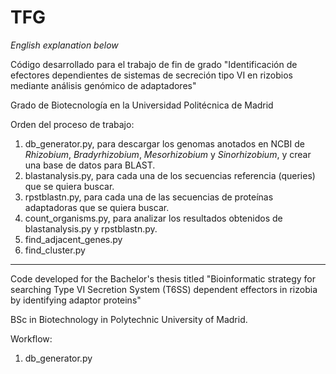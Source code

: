 # TFG
_English explanation below_

Código desarrollado para el trabajo de fin de grado "Identificación de efectores dependientes de sistemas de secreción tipo VI en rizobios mediante análisis genómico de adaptadores"

Grado de Biotecnología en la Universidad Politécnica de Madrid

Orden del proceso de trabajo:
1. db_generator.py, para descargar los genomas anotados en NCBI de _Rhizobium_, _Bradyrhizobium_, _Mesorhizobium_ y _Sinorhizobium_, y crear una base de datos para BLAST.
2. blastanalysis.py, para cada una de los secuencias referencia (queries) que se quiera buscar.
3. rpstblastn.py, para cada una de las secuencias de proteínas adaptadoras que se quiera buscar.
4. count_organisms.py, para analizar los resultados obtenidos de blastanalysis.py y rpstblastn.py.
5. find_adjacent_genes.py
6. find_cluster.py
-------------------------------------------------------------------------------------------------------------------------
Code developed for the Bachelor's thesis titled "Bioinformatic strategy for searching Type VI Secretion System (T6SS) dependent effectors in rizobia by identifying adaptor proteins"

BSc in Biotechnology in Polytechnic University of Madrid.

Workflow:
1. db_generator.py
